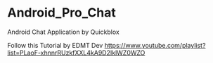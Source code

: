 # Android_Pro_Chat
Android Chat Application by Quickblox 

Follow this Tutorial by EDMT Dev
https://www.youtube.com/playlist?list=PLaoF-xhnnrRUzkfXXL4kA9D2IklWZ0WZO

